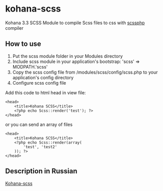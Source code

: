 kohana-scss
===========

Kohana 3.3 SCSS Module to compile Scss files to css with [scssphp](http://leafo.net/scssphp/) compiler

## How to use

1. Put the scss module folder in your Modules directory
2. Include scss module in your application's bootstrap: 'scss' => MODPATH.'scss'
3. Copy the scss config file from /modules/scss/config/scss.php to your application's config directory
4. Configure scss config file

Add this code to html head in view file:

	<head>
		<title>Kohana SCSS</title>
		<?php echo Scss::render('test'); ?>
	</head>
	
or you can send an array of files

	<head>
		<title>Kohana SCSS</title>
		<?php echo Scss::render(array(
			'test', 'test2'
		)); ?>
	</head>

## Description in Russian

[Kohana-scss](http://sarbas.org/posts/kohana-scss.html)
